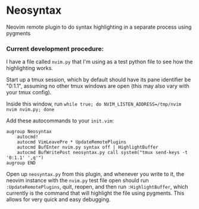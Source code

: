 # Neosyntax
Neovim remote plugin to do syntax highlighting in a separate process using pygments

### Current development procedure:
I have a file called `nvim.py` that I'm using as a test python file to see how the highlighting works.

Start up a tmux session, which by default should have its pane identifier be "0:1.1", assuming no other tmux windows are open (this may also vary with your tmux config).

Inside this window, run
`while true; do NVIM_LISTEN_ADDRESS=/tmp/nvim nvim nvim.py; done`

Add these autocommands to your `init.vim`:

```
augroup Neosyntax
    autocmd!
    autocmd VimLeavePre * UpdateRemotePlugins
    autocmd BufEnter nvim.py syntax off | HighlightBuffer
    autocmd BufWritePost neosyntax.py call system("tmux send-keys -t '0:1.1' ',q'")
augroup END
```
Open up `neosyntax.py` from this plugin, and whenever you write to it, the neovim instance with the `nvim.py` test file open should run `:UpdateRemotePlugins`, quit, reopen, and then run `:HighlightBuffer`, which currently is the command that will highlight the file using pygments. This allows for very quick and easy debugging.
